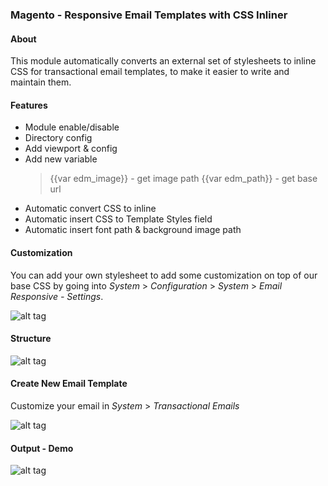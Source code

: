 ### Magento - Responsive Email Templates with CSS Inliner

#### About

This module automatically converts an external set of stylesheets to inline CSS for transactional email templates, to make it easier to write and maintain them.

#### Features

*   Module enable/disable
*   Directory config
*   Add viewport & config
*   Add new variable
    > {{var edm_image}} - get image path
    > {{var edm_path}} - get base url
*   Automatic convert CSS to inline
*   Automatic insert CSS to Template Styles field
*   Automatic insert font path & background image path

#### Customization

You can add your own stylesheet to add some customization on top of our base CSS by going into *System* > *Configuration* > *System* > *Email Responsive - Settings*.

![alt tag](https://raw.githubusercontent.com/kiennt2/Magento-Responsive-Email/master/guide/01.config.png)

#### Structure

![alt tag](https://raw.githubusercontent.com/kiennt2/Magento-Responsive-Email/master/guide/02.structure-theme.png)

#### Create New Email Template

Customize your email in *System* > *Transactional Emails*

![alt tag](https://raw.githubusercontent.com/kiennt2/Magento-Responsive-Email/master/guide/03.create-new-email.png)

#### Output - Demo

![alt tag](https://raw.githubusercontent.com/kiennt2/Magento-Responsive-Email/master/guide/04.output.png)